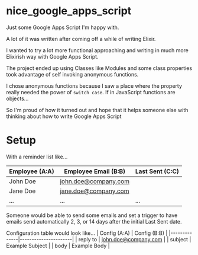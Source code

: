 # nice_google_apps_script
Just some Google Apps Script I'm happy with.

A lot of it was written after coming off a while of writing Elixir.

I wanted to try a lot more functional approaching and writing in much more Elixirish way with Google Apps Script.

The project ended up using Classes like Modules and some class properties took advantage of self invoking anonymous functions.

I chose anonymous functions because I saw a place where the property really needed the power of `switch case`. If in JavaScript functions are objects...

So I'm proud of how it turned out and hope that it helps someone else with thinking about how to write Google Apps Script

# Setup

With a reminder list like...

| Employee (A:A) | Employee Email (B:B) | Last Sent (C:C) |
|----------------|----------------------|-----------------|
| John Doe       | john.doe@company.com |                 |
| Jane Doe       | jane.doe@company.com |                 |
| ...            | ...                  | ...             |

Someone would be able to send some emails and set a trigger to have emails send automatically 2, 3, or 14 days after the initial Last Sent date.

Configuration table would look like...
| Config (A:A) | Config (B:B)         |
|--------------|----------------------|
| reply to     | john.doe@company.com |
| subject      | Example Subject      |
| body         | Example Body         |
